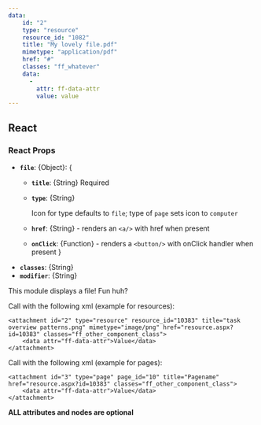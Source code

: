 ```yaml
---
data:
    id: "2"
    type: "resource"
    resource_id: "1082"
    title: "My lovely file.pdf"
    mimetype: "application/pdf"
    href: "#"
    classes: "ff_whatever"
    data:
      -
        attr: ff-data-attr
        value: value
---
```


## React
<div data-ff_module-file=""></div>

### React Props
- **`file`**: {Object}: {
    - **`title`**: {String} Required
    - **`type`**: {String} 

        Icon for type defaults to `file`; type of `page` sets icon to `computer`
    - **`href`**: {String} - renders an `<a/>` with href when present
    - **`onClick`**: {Function} - renders a `<button/>` with onClick handler when present }
- **`classes`**: {String}
- **`modifier`**: {String}

This module displays a file! Fun huh?

Call with the following xml (example for resources):

```
<attachment id="2" type="resource" resource_id="10383" title="task overview patterns.png" mimetype="image/png" href="resource.aspx?id=10383" classes="ff_other_component_class">
    <data attr="ff-data-attr">Value</data>
</attachment>
```

Call with the following xml (example for pages):

```
<attachment id="3" type="page" page_id="10" title="Pagename" href="resource.aspx?id=10383" classes="ff_other_component_class">
    <data attr="ff-data-attr">Value</data>
</attachment>
```

**ALL attributes and nodes are optional**  
